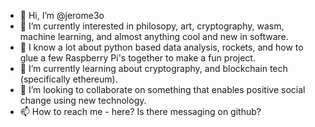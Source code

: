 - 👋 Hi, I’m @jerome3o
- 👀 I’m currently interested in philosopy, art, cryptography, wasm, machine learning, and almost anything cool and new in software.
- 🧠 I know a lot about python based data analysis, rockets, and how to glue a few Raspberry Pi's together to make a fun project.
- 🌱 I’m currently learning about cryptography, and blockchain tech (specifically ethereum).
- 💞️ I’m looking to collaborate on something that enables positive social change using new technology.
- 📫 How to reach me - here? Is there messaging on github?

<!---
jerome3o/jerome3o is a ✨ special ✨ repository because its `README.md` (this file) appears on your GitHub profile.
You can click the Preview link to take a look at your changes.
--->
